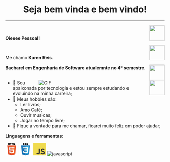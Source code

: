 <h1 align="center"> Seja bem vinda e bem vindo! </h1>
<hr />
<a href="https://github.com/karenreis7" target="_blank">
  <img align="right" src="https://cdn.iconscout.com/icon/free/png-256/github-108-438008.png" width="48px" height="48px">
</a><br />
<p align="left" > 
  <b>Oieeee Pessoal!</b>
</p>
<a href="https://www.instagram.com/reiskaah_/" target="_blank">
  <img align="right" src="https://img.icons8.com/ios-filled/50/000000/instagram-new--v1.png" width="48px" height="48px">
</a><br />
<p align="left" >
Me chamo <b> Karen Reis</b>.
</p>
<p align="left" >
<b>Bacharel em Engenharia de Software atualemnte no 4º semestre</b>. <a href="mailto:karenreis7@hotmail.com" alt="Outlook">
  <img align="right" src="https://img.icons8.com/fluency-systems-filled/48/000000/ms-outlook.png" width="48px" height="48px">
</a><br /></br> 
</p>
<a href="https://www.linkedin.com/in/karenreis7" target="_blank">
  <img align="right" src="https://img.icons8.com/ios-filled/50/000000/linkedin.png" width="48px" height="48px">
</a>


<img align="right" alt="GIF" src="https://user-images.githubusercontent.com/94981827/150028416-d9c45f11-5c06-4305-82b8-c699e876f7fd.png" width="350px" />

- 💼 Sou apaixonada por tecnologia e estou sempre estudando e evoluindo na minha carreira;
- 👾 Meus hobbies são:
  - Ler livros;
  - Amo Café; 
  - Ouvir musicas; 
  - Jogar no tempo livre;
- 💬 Fique a vontade para me chamar, ficarei muito feliz em poder ajudar;


**Linguagens e ferramentas:**  

<p align="left">
<img src="https://raw.githubusercontent.com/devicons/devicon/master/icons/html5/html5-original-wordmark.svg" alt="html5" width="40" height="40"/> 
<img src="https://raw.githubusercontent.com/devicons/devicon/master/icons/css3/css3-original-wordmark.svg" alt="css3" width="40" height="40"/> 
<img src="https://raw.githubusercontent.com/devicons/devicon/master/icons/javascript/javascript-original.svg" alt="javascript" width="40" height="40"/> 
<img src="https://cdn.jsdelivr.net/gh/devicons/devicon/icons/java/java-original.svg" alt="javascript" width="40" height="40" />

</p>





